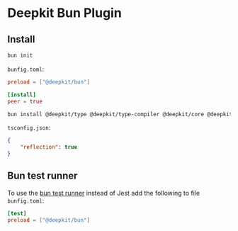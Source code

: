 # Deepkit Bun Plugin

## Install

```sh
bun init
```

`bunfig.toml`:
```toml
preload = ["@deepkit/bun"]

[install]
peer = true
```

```sh
bun install @deepkit/type @deepkit/type-compiler @deepkit/core @deepkit/bun typescript
```

`tsconfig.json`:
```json
{
    "reflection": true
}
```

## Bun test runner

To use the [bun test runner](https://bun.sh/docs/cli/test) instead of Jest add the following to file `bunfig.toml`:

```toml
[test]
preload = ["@deepkit/bun"]
```
